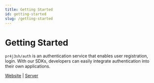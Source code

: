 ```yaml
---
title: Getting Started
id: getting-started
slug: /getting-started
---
```


# Getting Started

`pr4j3sh/auth` is an authentication service that enables user registration, login. With our SDKs, developers can easily integrate authentication into their own applications.

[Website](https://pr4j3sh-auth.vercel.app/) | [Server](https://pr4j3sh-auth.up.railway.app/)
